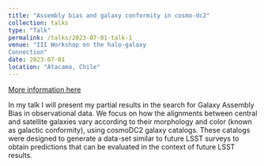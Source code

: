 ```yaml
---
title: "Assembly bias and galaxy conformity in cosmo-dc2"
collection: talks
type: "Talk"
permalink: /talks/2023-07-01-talk-1
venue: "III Workshop on the halo-galaxy
Connection"
date: 2023-07-01
location: "Atacama, Chile"
---
```


[More information here](https://sites.google.com/uda.cl/atacama-2023/)

In my talk I will present my partial results in the search for Galaxy Assembly Bias in observational data. We focus on how the alignments between central and satellite galaxies vary according to their morphology and color (known as galactic conformity), using cosmoDC2 galaxy catalogs. These catalogs were designed to generate a data-set similar to future LSST surveys to obtain predictions that can be evaluated in the context of future LSST results.
